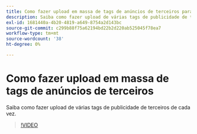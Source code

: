 ```yaml
---
title: Como fazer upload em massa de tags de anúncios de terceiros para DSP
description: Saiba como fazer upload de várias tags de publicidade de terceiros de cada vez.
exl-id: 1681440a-4b20-4819-a649-8754a2d143bc
source-git-commit: c299b88f75a62194bd22b2d220ab525045f78ea7
workflow-type: tm+mt
source-wordcount: '38'
ht-degree: 0%

---
```


# Como fazer upload em massa de tags de anúncios de terceiros

Saiba como fazer upload de várias tags de publicidade de terceiros de cada vez.

>[!VIDEO](https://video.tv.adobe.com/v/339204)
